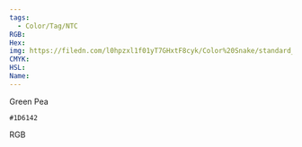 ```yaml
---
tags:
  - Color/Tag/NTC
RGB:
Hex:
img: https://filedn.com/l0hpzxl1f01yT7GHxtF8cyk/Color%20Snake/standard_csv_to_svg//1D6142.svg
CMYK:
HSL:
Name:
---
```

Green Pea
```palette
#1D6142
```
RGB
